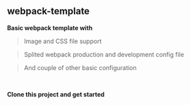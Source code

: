 ## webpack-template

**Basic webpack template with**

> Image and CSS file support


> Splited webpack production and development config file


> And couple of other basic configuration


<br />


**Clone this project and get started**

